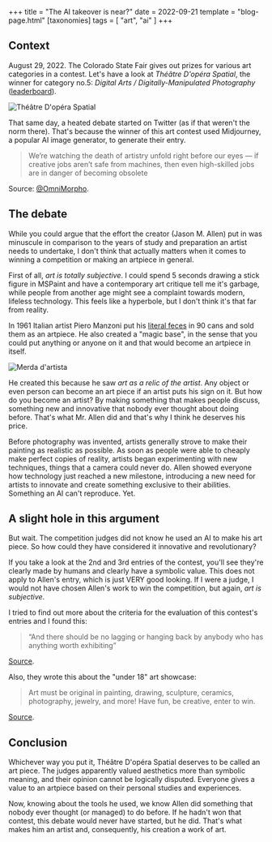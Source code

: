 +++
title = "The AI takeover is near?"
date = 2022-09-21
template = "blog-page.html"
[taxonomies]
tags = [ "art", "ai" ]
+++

## Context
August 29, 2022.
The Colorado State Fair gives out prizes for various art categories in a contest. Let's have a look at _Théâtre D'opéra Spatial_, the winner for category no.5: _Digital Arts / Digitally-Manipulated Photography_ ([leaderboard](https://coloradostatefair.com/wp-content/uploads/2022/08/2022-Fine-Arts-First-Second-Third.pdf)).

![Théâtre D'opéra Spatial](https://www.tuttotech.net/wp-content/uploads/2022/09/Intelligenza-artificiale-quadro-1.jpg)

That same day, a heated debate started on Twitter (as if that weren't the norm there). That's because the winner of this art contest used Midjourney, a popular AI image generator, to generate their entry.

> We’re watching the death of artistry unfold right before our eyes — if creative jobs aren’t safe from machines, then even high-skilled jobs are in danger of becoming obsolete

Source: [@OmniMorpho](https://nitter.it/omnimorpho/status/1564782875072872450).

## The debate
While you could argue that the effort the creator (Jason M. Allen) put in was minuscule in comparison to the years of study and preparation an artist needs to undertake, I don't think that actually matters when it comes to winning a competition or making an artpiece in general.

First of all, _art is totally subjective_. I could spend 5 seconds drawing a stick figure in MSPaint and have a contemporary art critique tell me it's garbage, while people from another age might see a complaint towards modern, lifeless technology. This feels like a hyperbole, but I don't think it's that far from reality.

In 1961 Italian artist Piero Manzoni put his [literal feces](https://en.wikipedia.org/wiki/Artist%27s_Shit) in 90 cans and sold them as an artpiece. He also created a "magic base", in the sense that you could put anything or anyone on it and that would become an artpiece in itself.

![Merda d'artista](https://upload.wikimedia.org/wikipedia/commons/c/c2/Piero_Manzoni_-_Merda_D%27artista_%281961%29_-_panoramio.jpg)

He created this because he saw _art as a relic of the artist_. Any object or even person can become an art piece if an artist puts his sign on it. But how do you become an artist? By making something that makes people discuss, something new and innovative that nobody ever thought about doing before. That's what Mr. Allen did and that's why I think he deserves his price.

Before photography was invented, artists generally strove to make their painting as realistic as possible. As soon as people were able to cheaply make perfect copies of reality, artists began experimenting with new techniques, things that a camera could never do. Allen showed everyone how technology just reached a new milestone, introducing a new need for artists to innovate and create something exclusive to their abilities. Something an AI can't reproduce. Yet.

## A slight hole in this argument
But wait. The competition judges did not know he used an AI to make his art piece. So how could they have considered it innovative and revolutionary?

If you take a look at the 2nd and 3rd entries of the contest, you'll see they're clearly made by humans and clearly have a symbolic value. This does not apply to Allen's entry, which is just VERY good looking. If I were a judge, I would not have chosen Allen's work to win the competition, but again, _art is subjective_.

I tried to find out more about the criteria for the evaluation of this contest's entries and I found this:

> “And there should be no lagging or hanging back by anybody who has anything worth exhibiting”

[Source](https://coloradostatefair.com/competitions/general-entry-fine-arts/fine-arts-exhibition/).

Also, they wrote this about the "under 18" art showcase:
> Art must be original in painting, drawing, sculpture, ceramics, photography, jewelry, and more! Have fun, be creative, enter to win.

[Source](https://coloradostatefair.com/competitions/general-entry-fine-arts/amateur-art-2/).

## Conclusion
Whichever way you put it, Théâtre D'opéra Spatial deserves to be called an art piece. The judges apparently valued aesthetics more than symbolic meaning, and their opinion cannot be logically disputed. Everyone gives a value to an artpiece based on their personal studies and experiences.

Now, knowing about the tools he used, we know Allen did something that nobody ever thought (or managed) to do before. If he hadn't won that contest, this debate would never have started, but he did. That's what makes him an artist and, consequently, his creation a work of art.
